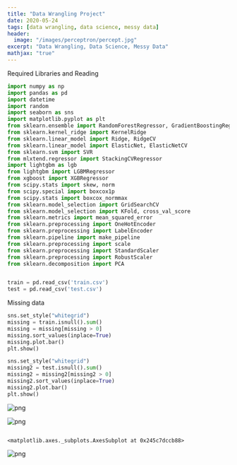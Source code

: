 ```yaml
---
title: "Data Wrangling Project"
date: 2020-05-24
tags: [data wrangling, data science, messy data]
header:
  image: "/images/perceptron/percept.jpg"
excerpt: "Data Wrangling, Data Science, Messy Data"
mathjax: "true"
---
```


Required Libraries and Reading


```python
import numpy as np
import pandas as pd
import datetime
import random
import seaborn as sns
import matplotlib.pyplot as plt
from sklearn.ensemble import RandomForestRegressor, GradientBoostingRegressor, AdaBoostRegressor, BaggingRegressor
from sklearn.kernel_ridge import KernelRidge
from sklearn.linear_model import Ridge, RidgeCV
from sklearn.linear_model import ElasticNet, ElasticNetCV
from sklearn.svm import SVR
from mlxtend.regressor import StackingCVRegressor
import lightgbm as lgb
from lightgbm import LGBMRegressor
from xgboost import XGBRegressor
from scipy.stats import skew, norm
from scipy.special import boxcox1p
from scipy.stats import boxcox_normmax
from sklearn.model_selection import GridSearchCV
from sklearn.model_selection import KFold, cross_val_score
from sklearn.metrics import mean_squared_error
from sklearn.preprocessing import OneHotEncoder
from sklearn.preprocessing import LabelEncoder
from sklearn.pipeline import make_pipeline
from sklearn.preprocessing import scale
from sklearn.preprocessing import StandardScaler
from sklearn.preprocessing import RobustScaler
from sklearn.decomposition import PCA


train = pd.read_csv('train.csv')
test = pd.read_csv('test.csv')

```

Missing data


```python
sns.set_style("whitegrid")
missing = train.isnull().sum()
missing = missing[missing > 0]
missing.sort_values(inplace=True)
missing.plot.bar()
plt.show()

sns.set_style("whitegrid")
missing2 = test.isnull().sum()
missing2 = missing2[missing2 > 0]
missing2.sort_values(inplace=True)
missing2.plot.bar()
plt.show()
```


![png](Hause_files/Hause_3_0.png)



![png](Hause_files/Hause_3_1.png)



```python

```




    <matplotlib.axes._subplots.AxesSubplot at 0x245c7dccb88>




![png](Hause_files/Hause_4_1.png)



```python

```


```python

```


```python

```


```python

```


```python

```


```python

```


```python

```


```python

```


```python

```


```python

```


```python

```


```python

```


```python

```


```python

```


```python

```


```python

```


```python

```


```python

```


```python

```


```python

```


```python

```
